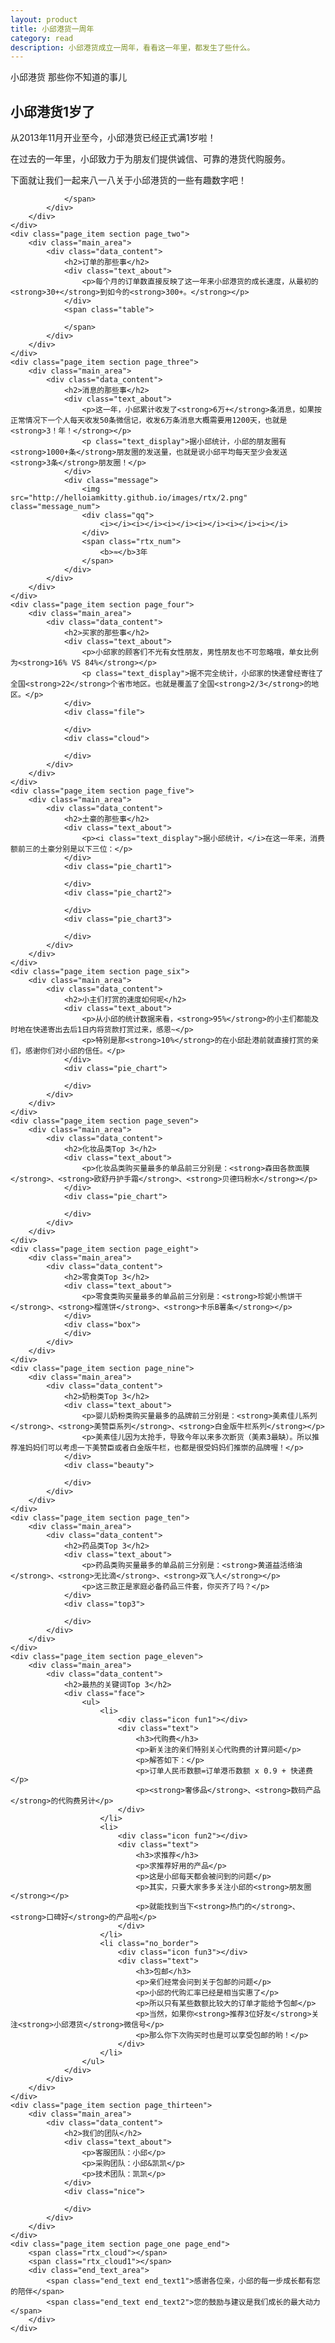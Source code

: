 ```yaml
---
layout: product
title: 小邱港货一周年
category: read
description: 小邱港货成立一周年，看看这一年里，都发生了些什么。
---
```

<link rel="stylesheet" href="/css/rtx.css?v=1" />
<div class="rtx_wrap" id="fullpage"> 
	<div class="page_item section page_one">
		<div class="rtx_titleMd">
			<span class="rtx_text">小邱港货</span>
			<span class="rtx_title">那些你不知道的事儿</span>
		</div>
		<span class="rtx_cloud"></span>
		<span class="rtx_cloud1"></span>
		<span class="rtx_first_down"></span>
	</div>
	<div class="page_item section page_zero">
		<div class="main_area">
			<div class="data_content">
				<h2>小邱港货1岁了</h2>
				<div class="text_about">
					<p>从2013年11月开业至今，小邱港货已经正式满1岁啦！</p>
					<p>在过去的一年里，小邱致力于为朋友们提供诚信、可靠的港货代购服务。</p>
					<p>下面就让我们一起来八一八关于小邱港货的一些有趣数字吧！</p>
				</div>
				<span class="zero">
					
				</span>
			</div>
		</div>
	</div>
	<div class="page_item section page_two">
		<div class="main_area">
			<div class="data_content">
				<h2>订单的那些事</h2>
				<div class="text_about">
					<p>每个月的订单数直接反映了这一年来小邱港货的成长速度，从最初的<strong>30+</strong>到如今的<strong>300+。</strong></p>
				</div>
				<span class="table">
					
				</span>
			</div>
		</div>
	</div>
	<div class="page_item section page_three">
		<div class="main_area">
			<div class="data_content">
				<h2>消息的那些事</h2>
				<div class="text_about">
					<p>这一年，小邱累计收发了<strong>6万+</strong>条消息，如果按正常情况下一个人每天收发50条微信记，收发6万条消息大概需要用1200天，也就是<strong>3！年！</strong></p>
					<p class="text_display">据小邱统计，小邱的朋友圈有<strong>1000+条</strong>朋友圈的发送量，也就是说小邱平均每天至少会发送<strong>3条</strong>朋友圈！</p>
				</div>
				<div class="message">
					<img src="http://helloiamkitty.github.io/images/rtx/2.png" class="message_num">
					<div class="qq">
						<i></i><i></i><i></i><i></i><i></i><i></i>
					</div>
					<span class="rtx_num">
						<b>≈</b>3年
					</span>
				</div>
			</div>
		</div>
	</div>
	<div class="page_item section page_four">
		<div class="main_area">
			<div class="data_content">
				<h2>买家的那些事</h2>
				<div class="text_about">
					<p>小邱家的顾客们不光有女性朋友，男性朋友也不可忽略哦，单女比例为<strong>16% VS 84%</strong></p>
					<p class="text_display">据不完全统计，小邱家的快递曾经寄往了全国<strong>22</strong>个省市地区。也就是覆盖了全国<strong>2/3</strong>的地区。</p>
				</div>
				<div class="file">

				</div>
				<div class="cloud">
					
				</div>
			</div>
		</div>
	</div>
	<div class="page_item section page_five">
		<div class="main_area">
			<div class="data_content">
				<h2>土豪的那些事</h2>
				<div class="text_about">
					<p><i class="text_display">据小邱统计，</i>在这一年来，消费额前三的土豪分别是以下三位：</p>
				</div>
				<div class="pie_chart1">
					
				</div>
				<div class="pie_chart2">
					
				</div>
				<div class="pie_chart3">
					
				</div>
			</div>
		</div>
	</div>
	<div class="page_item section page_six">
		<div class="main_area">
			<div class="data_content">
				<h2>小主们打赏的速度如何呢</h2>
				<div class="text_about">
					<p>从小邱的统计数据来看，<strong>95%</strong>的小主们都能及时地在快递寄出去后1日内将货款打赏过来，感恩~</p>
					<p>特别是那<strong>10%</strong>的在小邱赴港前就直接打赏的亲们，感谢你们对小邱的信任。</p>
				</div>
				<div class="pie_chart">
					
				</div>
			</div>
		</div>
	</div>
	<div class="page_item section page_seven">
		<div class="main_area">
			<div class="data_content">
				<h2>化妆品类Top 3</h2>
				<div class="text_about">
					<p>化妆品类购买量最多的单品前三分别是：<strong>森田各款面膜</strong>、<strong>欧舒丹护手霜</strong>、<strong>贝德玛粉水</strong></p>
				</div>
				<div class="pie_chart">
					
				</div>
			</div>
		</div>
	</div>
	<div class="page_item section page_eight">
		<div class="main_area">
			<div class="data_content">
				<h2>零食类Top 3</h2>
				<div class="text_about">
					<p>零食类购买量最多的单品前三分别是：<strong>珍妮小熊饼干</strong>、<strong>榴莲饼</strong>、<strong>卡乐B薯条</strong></p>
				</div>
				<div class="box">
				</div>
			</div>
		</div>
	</div>
	<div class="page_item section page_nine">
		<div class="main_area">
			<div class="data_content">
				<h2>奶粉类Top 3</h2>
				<div class="text_about">
					<p>婴儿奶粉类购买量最多的品牌前三分别是：<strong>美素佳儿系列</strong>、<strong>美赞臣系列</strong>、<strong>白金版牛栏系列</strong></p>
					<p>美素佳儿因为太抢手，导致今年以来多次断货（美素3最缺）。所以推荐准妈妈们可以考虑一下美赞臣或者白金版牛栏，也都是很受妈妈们推崇的品牌喔！</p>
				</div>
				<div class="beauty">
					
				</div>
			</div>
		</div>
	</div>
	<div class="page_item section page_ten">
		<div class="main_area">
			<div class="data_content">
				<h2>药品类Top 3</h2>
				<div class="text_about">
					<p>药品类购买量最多的单品前三分别是：<strong>黄道益活络油</strong>、<strong>无比滴</strong>、<strong>双飞人</strong></p>
					<p>这三款正是家庭必备药品三件套，你买齐了吗？</p>
				</div>
				<div class="top3">
					
				</div>
			</div>
		</div>
	</div>
	<div class="page_item section page_eleven">
		<div class="main_area">
			<div class="data_content">
				<h2>最热的关键词Top 3</h2>
				<div class="face">
					<ul>
						<li>
							<div class="icon fun1"></div>
							<div class="text">
								<h3>代购费</h3>
								<p>新关注的亲们特别关心代购费的计算问题</p>
								<p>解答如下：</p>
								<p>订单人民币数额=订单港币数额 x 0.9 + 快递费</p>
								<p><strong>奢侈品</strong>、<strong>数码产品</strong>的代购费另计</p>
							</div>
						</li>
						<li>
							<div class="icon fun2"></div>
							<div class="text">
								<h3>求推荐</h3>
								<p>求推荐好用的产品</p>
								<p>这是小邱每天都会被问到的问题</p>
								<p>其实，只要大家多多关注小邱的<strong>朋友圈</strong></p>
								<p>就能找到当下<strong>热门的</strong>、<strong>口碑好</strong>的产品啦</p>
							</div>
						</li>
						<li class="no_border">
							<div class="icon fun3"></div>
							<div class="text">
								<h3>包邮</h3>
								<p>亲们经常会问到关于包邮的问题</p>
								<p>小邱的代购汇率已经是相当实惠了</p>
								<p>所以只有某些数额比较大的订单才能给予包邮</p>
								<p>当然，如果你<strong>推荐3位好友</strong>关注<strong>小邱港货</strong>微信号</p>
								<p>那么你下次购买时也是可以享受包邮的哟！</p>
							</div>
						</li>
					</ul>
				</div>
			</div>
		</div>
	</div>
	<div class="page_item section page_thirteen">
		<div class="main_area">
			<div class="data_content">
				<h2>我们的团队</h2>
				<div class="text_about">
					<p>客服团队：小邱</p>
					<p>采购团队：小邱&凯凯</p>
					<p>技术团队：凯凯</p>
				</div>
				<div class="nice">
					
				</div>
			</div>
		</div>
	</div>
	<div class="page_item section page_one page_end">
		<span class="rtx_cloud"></span>
		<span class="rtx_cloud1"></span>
		<div class="end_text_area">
			<span class="end_text end_text1">感谢各位亲，小邱的每一步成长都有您的陪伴</span>
			<span class="end_text end_text2">您的鼓励与建议是我们成长的最大动力</span>
		</div>
	</div>
</div>
<div class="backTop">
	<a href="javascript:void(0);"></a>
</div>

<div class="fixed_link">
	<a href="javascript:void(0)" class="back_top"><i></i></a>
</div>
<script type="text/javascript" src="/js/jquery-1.7.1.min.js"></script>
<script type="text/javascript" src="/js/rtx.js"></script>
<script type="text/javascript">
	var imgUrl = 'http://img4.tuchuang.org/uploads/2014/11/xiaoqiuhk_logo.png';
	var lineLink = 'http://helloiamkitty.github.io/xiaoqiuhk-1-year/';
	var descContent = "小邱港货那些你不知道的事~";
	var shareTitle = '小周港货年度账单';
	var appid = '';
	
	function shareFriend() {
		WeixinJSBridge.invoke('sendAppMessage',{
			"appid": appid,
			"img_url": imgUrl,
			"img_width": "120",
			"img_height": "120",
			"link": lineLink,
			"desc": descContent,
			"title": shareTitle
		}, function(res) {
			//_report('send_msg', res.err_msg);
		})
	}
	function shareTimeline() {
		WeixinJSBridge.invoke('shareTimeline',{
			"img_url": imgUrl,
			//"img_width": "512",
			//"img_height": "512",
			"link": lineLink,
			"desc": descContent,
			"title": shareTitle
		}, function(res) {
			   //_report('timeline', res.err_msg);
		});
	}
	function shareWeibo() {
		WeixinJSBridge.invoke('shareWeibo',{
			"content": descContent,
			"url": lineLink,
		}, function(res) {
			//_report('weibo', res.err_msg);
		});
	}
	// 当微信内置浏览器完成内部初始化后会触发WeixinJSBridgeReady事件。
	document.addEventListener('WeixinJSBridgeReady', function onBridgeReady() {
		// 发送给好友
		WeixinJSBridge.on('menu:share:appmessage', function(argv){
			shareFriend();
		});
		// 分享到朋友圈
		WeixinJSBridge.on('menu:share:timeline', function(argv){
			shareTimeline();
		});
		// 分享到微博
		WeixinJSBridge.on('menu:share:weibo', function(argv){
			shareWeibo();
		});
	}, false);
</script>